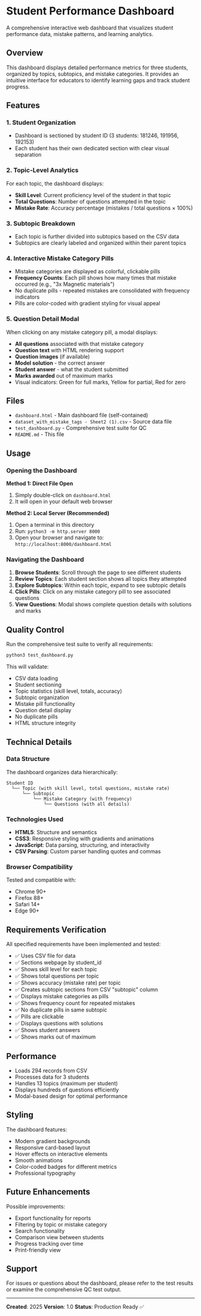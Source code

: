 # Student Performance Dashboard

A comprehensive interactive web dashboard that visualizes student performance data, mistake patterns, and learning analytics.

## Overview

This dashboard displays detailed performance metrics for three students, organized by topics, subtopics, and mistake categories. It provides an intuitive interface for educators to identify learning gaps and track student progress.

## Features

### 1. Student Organization
- Dashboard is sectioned by student ID (3 students: 181246, 191956, 192153)
- Each student has their own dedicated section with clear visual separation

### 2. Topic-Level Analytics
For each topic, the dashboard displays:
- **Skill Level**: Current proficiency level of the student in that topic
- **Total Questions**: Number of questions attempted in the topic
- **Mistake Rate**: Accuracy percentage (mistakes / total questions × 100%)

### 3. Subtopic Breakdown
- Each topic is further divided into subtopics based on the CSV data
- Subtopics are clearly labeled and organized within their parent topics

### 4. Interactive Mistake Category Pills
- Mistake categories are displayed as colorful, clickable pills
- **Frequency Counts**: Each pill shows how many times that mistake occurred (e.g., "3x Magnetic materials")
- No duplicate pills - repeated mistakes are consolidated with frequency indicators
- Pills are color-coded with gradient styling for visual appeal

### 5. Question Detail Modal
When clicking on any mistake category pill, a modal displays:
- **All questions** associated with that mistake category
- **Question text** with HTML rendering support
- **Question images** (if available)
- **Model solution** - the correct answer
- **Student answer** - what the student submitted
- **Marks awarded** out of maximum marks
- Visual indicators: Green for full marks, Yellow for partial, Red for zero

## Files

- `dashboard.html` - Main dashboard file (self-contained)
- `dataset_with_mistake_tags - Sheet2 (1).csv` - Source data file
- `test_dashboard.py` - Comprehensive test suite for QC
- `README.md` - This file

## Usage

### Opening the Dashboard

**Method 1: Direct File Open**
1. Simply double-click on `dashboard.html`
2. It will open in your default web browser

**Method 2: Local Server (Recommended)**
1. Open a terminal in this directory
2. Run: `python3 -m http.server 8000`
3. Open your browser and navigate to: `http://localhost:8000/dashboard.html`

### Navigating the Dashboard

1. **Browse Students**: Scroll through the page to see different students
2. **Review Topics**: Each student section shows all topics they attempted
3. **Explore Subtopics**: Within each topic, expand to see subtopic details
4. **Click Pills**: Click on any mistake category pill to see associated questions
5. **View Questions**: Modal shows complete question details with solutions and marks

## Quality Control

Run the comprehensive test suite to verify all requirements:

```bash
python3 test_dashboard.py
```

This will validate:
- CSV data loading
- Student sectioning
- Topic statistics (skill level, totals, accuracy)
- Subtopic organization
- Mistake pill functionality
- Question detail display
- No duplicate pills
- HTML structure integrity

## Technical Details

### Data Structure

The dashboard organizes data hierarchically:
```
Student ID
  └── Topic (with skill level, total questions, mistake rate)
      └── Subtopic
          └── Mistake Category (with frequency)
              └── Questions (with all details)
```

### Technologies Used

- **HTML5**: Structure and semantics
- **CSS3**: Responsive styling with gradients and animations
- **JavaScript**: Data parsing, structuring, and interactivity
- **CSV Parsing**: Custom parser handling quotes and commas

### Browser Compatibility

Tested and compatible with:
- Chrome 90+
- Firefox 88+
- Safari 14+
- Edge 90+

## Requirements Verification

All specified requirements have been implemented and tested:

- ✅ Uses CSV file for data
- ✅ Sections webpage by student_id
- ✅ Shows skill level for each topic
- ✅ Shows total questions per topic
- ✅ Shows accuracy (mistake rate) per topic
- ✅ Creates subtopic sections from CSV "subtopic" column
- ✅ Displays mistake categories as pills
- ✅ Shows frequency count for repeated mistakes
- ✅ No duplicate pills in same subtopic
- ✅ Pills are clickable
- ✅ Displays questions with solutions
- ✅ Shows student answers
- ✅ Shows marks out of maximum

## Performance

- Loads 294 records from CSV
- Processes data for 3 students
- Handles 13 topics (maximum per student)
- Displays hundreds of questions efficiently
- Modal-based design for optimal performance

## Styling

The dashboard features:
- Modern gradient backgrounds
- Responsive card-based layout
- Hover effects on interactive elements
- Smooth animations
- Color-coded badges for different metrics
- Professional typography

## Future Enhancements

Possible improvements:
- Export functionality for reports
- Filtering by topic or mistake category
- Search functionality
- Comparison view between students
- Progress tracking over time
- Print-friendly view

## Support

For issues or questions about the dashboard, please refer to the test results or examine the comprehensive QC test output.

---

**Created**: 2025
**Version**: 1.0
**Status**: Production Ready ✅
